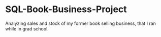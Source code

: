 # SQL-Book-Business-Project
Analyzing sales and stock of my former book selling business, that I ran while in grad school.
